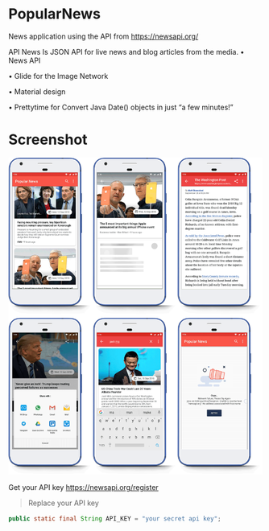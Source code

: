# PopularNews
News application using the API from https://newsapi.org/

API News Is JSON API for live news and blog articles from the media.
• News API

• Glide for the Image Network

• Material design

• Prettytime for Convert Java Date() objects in just “a few minutes!”

# Screenshot
![Alt text](https://github.com/kpanwala/News-App/blob/master/Screenshot-NewsApp-Copy.png?raw=true "News API")

Get your API key
https://newsapi.org/register

>Replace your API key
```java
public static final String API_KEY = "your secret api key";

```
